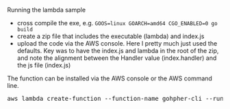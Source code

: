 Running the lambda sample

* cross compile the exe, e.g. `GOOS=linux GOARCH=amd64 CGO_ENABLED=0 go build`
* create a zip file that includes the executable (lambda) and index.js
* upload the code via the AWS console. Here I pretty much just used the defaults. Key was to have the index.js and lambda
in the root of the zip, and note the alignment between the Handler value (index.handler) and the js file (index.js)

The function can be installed via the AWS console or the AWS command line.

<pre>
aws lambda create-function --function-name gohpher-cli --runtime nodejs --role arn:aws:iam::xxxx:role/lambda_basic_execution --handler index.handler --zip-file fileb://Archive.zip
</pre>